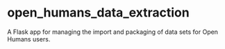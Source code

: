open_humans_data_extraction
===========================

A Flask app for managing the import and packaging of data sets for Open Humans users.
